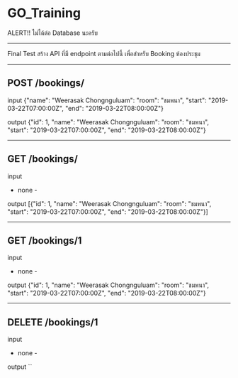 # GO_Training
ALERT!! ไม่ได้ต่อ Database นะครับ

_______________________________________________________________________________________________________________________
Final Test
สร้าง API ที่มี endpoint ตามต่อไปนี้ เพื่อสำหรับ Booking ห้องประชุม

--------------------------------------------------------
POST	/bookings/	
--------------------------------------------------------
input 
{"name": "Weerasak Chongnguluam": "room": "ชมพนา", "start": "2019-03-22T07:00:00Z", "end": "2019-03-22T08:00:00Z"}

output
{"id": 1, "name": "Weerasak Chongnguluam": "room": "ชมพนา", "start": "2019-03-22T07:00:00Z", "end": "2019-03-22T08:00:00Z"}

--------------------------------------------------------
GET	/bookings/	
--------------------------------------------------------
input 
  - none -
  
output
[{"id": 1, "name": "Weerasak Chongnguluam": "room": "ชมพนา", "start": "2019-03-22T07:00:00Z", "end": "2019-03-22T08:00:00Z"}]

--------------------------------------------------------
GET	/bookings/1	
--------------------------------------------------------
input 
  - none - 
  
output
{"id": 1, "name": "Weerasak Chongnguluam": "room": "ชมพนา", "start": "2019-03-22T07:00:00Z", "end": "2019-03-22T08:00:00Z"}

--------------------------------------------------------
DELETE	/bookings/1	
--------------------------------------------------------
input 
  - none - 
  
output
``
